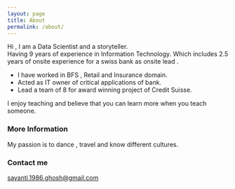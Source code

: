```yaml
---
layout: page
title: About
permalink: /about/
---
```


Hi , I am a Data Scientist and a storyteller.  
Having 9 years of experience in Information Technology. Which includes 2.5 years of onsite experience for a swiss bank as onsite lead .
* I have worked in BFS , Retail and Insurance domain.
* Acted as IT owner of critical applications of bank.
* Lead a team of 8 for award winning project of Credit Suisse.  

I enjoy teaching and believe that you can learn more when you teach someone. 


### More Information

My passion is to dance , travel and know different cultures. 

### Contact me

[sayanti.1986.ghosh@gmail.com](sayanti.1986.ghosh@gmail.com)

